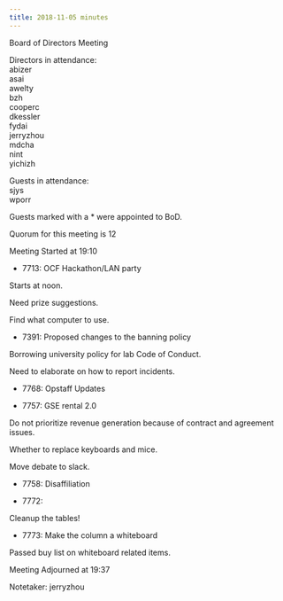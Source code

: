 ```yaml
---
title: 2018-11-05 minutes
---
```

Board of Directors Meeting   

Directors in attendance:   
abizer   
asai   
awelty   
bzh   
cooperc   
dkessler   
fydai   
jerryzhou   
mdcha   
nint   
yichizh   

Guests in attendance:   
sjys   
wporr   

Guests marked with a * were appointed to BoD.   

Quorum for this meeting is 12   

Meeting Started at 19:10   

* 7713: OCF Hackathon/LAN party

Starts at noon.   

Need prize suggestions.   

Find what computer to use.   

* 7391: Proposed changes to the banning policy

Borrowing university policy for lab Code of Conduct.   

Need to elaborate on how to report incidents.   

* 7768: Opstaff Updates

* 7757: GSE rental 2.0

Do not prioritize revenue generation because of contract and agreement issues.   

Whether to replace keyboards and mice.   

Move debate to slack.   

* 7758: Disaffiliation

* 7772:

Cleanup the tables!   

* 7773: Make the column a whiteboard

Passed buy list on whiteboard related items.   

Meeting Adjourned at 19:37   

Notetaker: jerryzhou   
